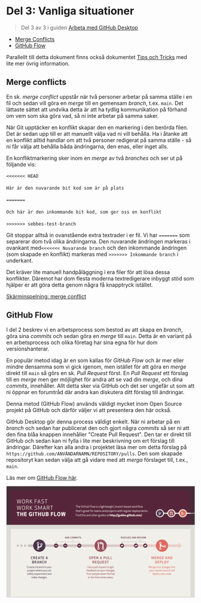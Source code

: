 # Del 3: Vanliga situationer

> Del 3 av 3 i guiden [Arbeta med GitHub Desktop](working-with-github-desktop.md)

* [Merge Conflicts](#merge-conflicts)
* [GitHub Flow](#github-flow)

Parallellt till detta dokument finns också dokumentet
[Tips och Tricks](tips-and-tricks.md) med lite mer övrig information.

## Merge conflicts

En sk. *merge conflict* uppstår när två personer arbetar på samma ställe i en
fil och sedan vill göra en *merge* till en gemensam *branch*, t.ex. `main`. Det
lättaste sättet att undvika detta är att ha tydlig kommunikation på förhand om
vem som ska göra vad, så ni inte arbetar på samma saker.

När Git upptäcker en konflikt skapar den en markering i den berörda filen. Det
är sedan upp till er att manuellt välja vad ni vill behålla. Ha i åtanke att en
konflikt alltid handlar om att två personer redigerat på samma ställe - så ni
får välja att behålla båda ändringarna, den enas, eller inget alls.

En konfliktmarkering sker inom en *merge* av två *branches* och ser ut på
följande vis:

```
<<<<<<< HEAD

Här är den nuvarande bit kod som är på plats

=======

Och här är den inkommande bit kod, som ger oss en konflikt

>>>>>>> sebbes-test-branch
```

Git stoppar alltså in ovanstående extra textrader i er fil. Vi har `=======` som
separerar dom två olika ändringarna. Den nuvarande ändringen markeras i ovankant
med`<<<<<<< Nuvarande branch` och den inkommande ändringen (som skapade en
konflikt) markeras med `>>>>>>> Inkommande branch` i underkant.

Det kräver lite manuell handpåläggning i era filer för att lösa dessa
konflikter. Däremot har dom flesta moderna textredigerare inbyggt stöd som
hjälper er att göra detta genom några få knapptryck istället.

[Skärminspelning: merge conflict](assets/V07-merge-conflict.mp4)

## GitHub Flow

I del 2 beskrev vi en arbetsprocess som bestod av att skapa en *branch*, göra
sina *commits* och sedan göra en *merge* till `main`. Detta är en variant på en
arbetsprocess och olika företag har sina egna för hur dom versionshanterar.

En populär metod idag är en som kallas för *GitHub Flow* och är mer eller mindre
densamma som vi gick igenom, men istället för att göra en *merge* direkt till
`main` så görs en sk. *Pull Request* först. En *Pull Request* ett förslag till
en *merge* men ger möjlighet för andra att se vad din *merge*, och dina
*commits*, innehåller. Allt detta sker via GitHub och det ser ungefär ut som att
ni öppnar en forumtråd där andra kan diskutera ditt förslag till ändringar.

Denna metod (GitHub Flow) används väldigt mycket inom Open Source projekt på
GitHub och därför väljer vi att presentera den här också.

GitHub Desktop gör denna process väldigt enkelt. När ni arbetar på en *branch*
och sedan har publicerat den och gjort några *commits* så ser ni att den fina
blåa knappen innehåller "Create Pull Request". Den tar er direkt till GitHub och
sedan kan ni fylla i lite mer beskrivning om ert förslag till ändringar.
Därefter kan alla andra i projektet läsa mer om detta förslag på
`https://github.com/ANVÄNDARNAMN/REPOSITORY/pulls`. Den som skapade repositoryt
kan sedan välja att gå vidare med att *merga* förslaget till, t.ex., `main`.

Läs mer om [GitHub Flow här](https://docs.github.com/en/get-started/quickstart/github-flow).

![GitHub Flow](assets/github-flow.png)
